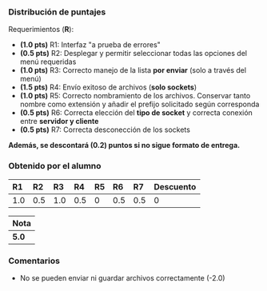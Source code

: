 ﻿### Distribución de puntajes

Requerimientos (**R**):

* **(1.0 pts)** R1: Interfaz "a prueba de errores"
* **(0.5 pts)** R2: Desplegar y permitir seleccionar todas las opciones del menú requeridas
* **(1.0 pts)** R3: Correcto manejo de la lista **por enviar** (solo a través del menú)
* **(1.5 pts)** R4: Envío exitoso de archivos (**solo sockets**)
* **(1.0 pts)** R5: Correcto nombramiento de los archivos. Conservar tanto nombre como extensión y añadir el prefijo solicitado según corresponda
* **(0.5 pts)** R6: Correcta elección del **tipo de socket** y correcta conexión entre **servidor y cliente**
* **(0.5 pts)** R7: Correcta desconección de los sockets

**Además, se descontará (0.2) puntos si no sigue formato de entrega.**

### Obtenido por el alumno
| R1 | R2 | R3 | R4 | R5 | R6 | R7 | Descuento |
|:---|:---|:---|:---|:---|:---|:---|:----------|
| 1.0 | 0.5 | 1.0 | 0.5 | 0 | 0.5 | 0.5 | 0 |

| Nota |
|:-----|
| **5.0** |

### Comentarios

* No se pueden enviar ni guardar archivos correctamente (-2.0)
